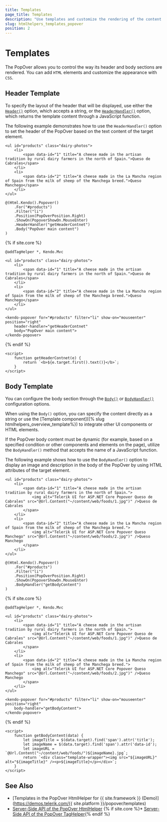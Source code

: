 ```yaml
---
title: Templates
page_title: Templates
description: "Use templates and customize the rendering of the content in the Telerik UI PopOver component for {{ site.framework }}."
slug: htmlhelpers_templates_popover
position: 2
---
```


# Templates

The PopOver allows you to control the way its header and body sections are rendered. You can add `HTML` elements and customize the appearance with `CSS`.

## Header Template

To specify the layout of the header that will be displayed, use either the [`Header()`](/api/kendo.mvc.ui.fluent/popoverbuilder#headersystemstring) option, which accepts a string, or the [`HeaderHandler()`](/api/kendo.mvc.ui.fluent/popoverbuilder#headerhandlersystemstring) option, which returns the template content through a JavaScript function.

The following example demonstrates how to use the `HeaderHandler()` option to set the header of the PopOver based on the text content of the target element.

```HtmlHelper
<ul id="products" class="dairy-photos">
    <li>
        <span data-id="1" title="A cheese made in the artisan tradition by rural dairy farmers in the north of Spain.">Queso de Cabrales</span>
    </li>
    <li>
        <span data-id="2" title="A cheese made in the La Mancha region of Spain from the milk of sheep of the Manchega breed.">Queso Manchego</span>
    </li>
</ul>

@(Html.Kendo().Popover()
    .For("#products")
    .Filter("li")
    .Position(PopOverPosition.Right)
    .ShowOn(PopoverShowOn.MouseEnter)
    .HeaderHandler("getHeaderContnet")
    .Body("PopOver main content")
)
```
{% if site.core %}
```TagHelper
@addTagHelper *, Kendo.Mvc

<ul id="products" class="dairy-photos">
    <li>
        <span data-id="1" title="A cheese made in the artisan tradition by rural dairy farmers in the north of Spain.">Queso de Cabrales</span>
    </li>
    <li>
        <span data-id="2" title="A cheese made in the La Mancha region of Spain from the milk of sheep of the Manchega breed.">Queso Manchego</span>
    </li>
</ul>

<kendo-popover for="#products" filter="li" show-on="mouseenter" position="right" 
    header-handler="getHeaderContnet"
    body="PopOver main content">
</kendo-popover>
```
{% endif %}
```JS Scripts
<script>
    function getHeaderContnet(e) {
        return `<b>${e.target.first().text()}</b>`;
    }
</script>
```

## Body Template

You can configure the body section through the [`Body()`](/api/kendo.mvc.ui.fluent/popoverbuilder#bodysystemstring) or [`BodyHandler()`](/api/kendo.mvc.ui.fluent/popoverbuilder#bodyhandlersystemstring) configuration options.

When using the `Body()` option, you can specify the content directly as a string or use the [Template component]({% slug htmlhelpers_overview_template%}) to integrate other UI components or HTML elements. 

If the PopOver body content must be dynamic (for example, based on a specified condition or other components and elements on the page), utilize the `BodyHandler()` method that accepts the name of a JavaScript function.

The following example shows how to use the `BodyHandler()` option to display an image and description in the body of the PopOver by using HTML attributes of the target element.

```HtmlHelper
<ul id="products" class="dairy-photos">
    <li>
        <span data-id="1" title="A cheese made in the artisan tradition by rural dairy farmers in the north of Spain.">
            <img alt="Telerik UI for ASP.NET Core Popover Queso de Cabrales" src="@Url.Content("~/content/web/foods/1.jpg")" />Queso de Cabrales
        </span>
    </li>
    <li>
        <span data-id="2" title="A cheese made in the La Mancha region of Spain from the milk of sheep of the Manchega breed.">
            <img alt="Telerik UI for ASP.NET Core Popover Queso Manchego" src="@Url.Content("~/content/web/foods/2.jpg")" />Queso Manchego
        </span>
    </li>
</ul>

@(Html.Kendo().Popover()
    .For("#products")
    .Filter("li")
    .Position(PopOverPosition.Right)
    .ShowOn(PopoverShowOn.MouseEnter)
    .BodyHandler("getBodyContent")
)
```
{% if site.core %}
```TagHelper
@addTagHelper *, Kendo.Mvc

<ul id="products" class="dairy-photos">
    <li>
        <span data-id="1" title="A cheese made in the artisan tradition by rural dairy farmers in the north of Spain.">
            <img alt="Telerik UI for ASP.NET Core Popover Queso de Cabrales" src="@Url.Content("~/content/web/foods/1.jpg")" />Queso de Cabrales
        </span>
    </li>
    <li>
        <span data-id="2" title="A cheese made in the La Mancha region of Spain from the milk of sheep of the Manchega breed.">
            <img alt="Telerik UI for ASP.NET Core Popover Queso Manchego" src="@Url.Content("~/content/web/foods/2.jpg")" />Queso Manchego
        </span>
    </li>
</ul>

<kendo-popover for="#products" filter="li" show-on="mouseenter" position="right" 
    body-handler="getBodyContent">
</kendo-popover>
```
{% endif %}
```JS Scripts
<script>
    function getBodyContent(data) {
        let imageTitle = $(data.target).find('span').attr('title');
        let imageName = $(data.target).find('span').attr('data-id');
        let imageURL = `@Url.Content("~/content/web/foods/")${imageName}.jpg`;
        return `<div class="template-wrapper"><img src="${imageURL}" alt="${imageTitle}" /><p>${imageTitle}</p></div>`;
    }
</script>
```

## See Also

* [Templates in the PopOver HtmlHelper for {{ site.framework }} (Demo)](https://demos.telerik.com/{{ site.platform }}/popover/templates)
* [Server-Side API of the PopOver HtmlHelper](/api/popover)
{% if site.core %}* [Server-Side API of the PopOver TagHelper](/api/taghelpers/popover){% endif %}
